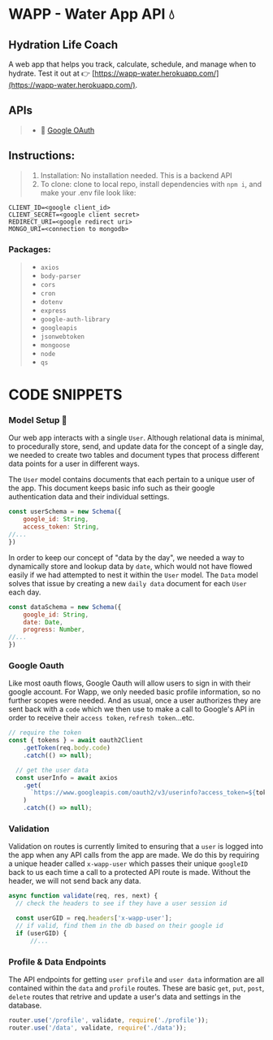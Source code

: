# WAPP - Water App API 💧
## Hydration Life Coach
A web app that helps you track, calculate, schedule, and manage when to hydrate. Test it out at 👉 [https://wapp-water.herokuapp.com/](https://wapp-water.herokuapp.com/).

## APIs
> - 🎨 [Google OAuth](https://console.developers.google.com/)

## Instructions:
> 1.  Installation: No installation needed. This is a backend API
> 2.  To clone: clone to local repo, install dependencies with `npm i`, and make your .env file look like:
```text
CLIENT_ID=<google client_id>
CLIENT_SECRET=<google client secret>
REDIRECT_URI=<google redirect uri>
MONGO_URI=<connection to mongodb>
```

### Packages:
> - `axios`
> - `body-parser`
> - `cors`
> - `cron`
> - `dotenv`
> - `express`
> - `google-auth-library`
> - `googleapis`
> - `jsonwebtoken`
> - `mongoose`
> - `node`
> - `qs`

# CODE SNIPPETS

### Model Setup 🧱
Our web app interacts with a single `User`. Although relational data is minimal, to procedurally store, send, and update data for the concept of a single day, we needed to create two tables and document types that process different data points for a user in different ways.

The `User` model contains documents that each pertain to a unique user of the app. This document keeps basic info such as their google authentication data and their individual settings.

```javascript
const userSchema = new Schema({
    google_id: String,
    access_token: String,
//...
})
```

In order to keep our concept of "data by the day", we needed a way to dynamically store and lookup data by `date`, which would not have flowed easily if we had attempted to nest it within the `User` model. The `Data` model solves that issue by creating a new `daily data` document for each `User` each day.

```javascript
const dataSchema = new Schema({
    google_id: String,
    date: Date,
    progress: Number,
//...
})
```
### Google Oauth

Like most oauth flows, Google Oauth will allow users to sign in with their google account. For Wapp, we only needed basic profile information, so no further scopes were needed. And as usual, once a user authorizes they are sent back with a `code` which we then use to make a call to Google's API in order to receive their `access token`, `refresh token`...etc.

```javascript
// require the token
const { tokens } = await oauth2Client
    .getToken(req.body.code)
    .catch(() => null);

  // get the user data
  const userInfo = await axios
    .get(
      `https://www.googleapis.com/oauth2/v3/userinfo?access_token=${tokens.access_token}`
    )
    .catch(() => null);
```

### Validation

Validation on routes is currently limited to ensuring that a `user` is logged into the app when any API calls from the app are made. We do this by requiring a unique header called `x-wapp-user` which passes their unique `googleID` back to us each time a call to a protected API route is made. Without the header, we will not send back any data.

```javascript
async function validate(req, res, next) {
  // check the headers to see if they have a user session id

  const userGID = req.headers['x-wapp-user'];
  // if valid, find them in the db based on their google id
  if (userGID) {
      //...
```

### Profile & Data Endpoints
The API endpoints for getting `user profile` and `user data` information are all contained within the `data` and `profile` routes. These are basic `get`, `put`, `post`, `delete` routes that retrive and update a user's data and settings in the database.

```javascript
router.use('/profile', validate, require('./profile'));
router.use('/data', validate, require('./data'));
```